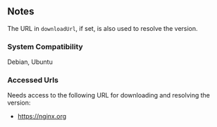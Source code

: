 ## Notes

The URL in `downloadUrl`, if set, is also used to resolve the version.

### System Compatibility

Debian, Ubuntu

### Accessed Urls

Needs access to the following URL for downloading and resolving the version:
* https://nginx.org
